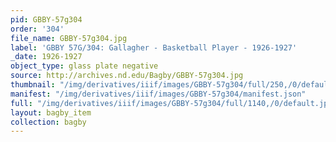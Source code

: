 ```yaml
---
pid: GBBY-57g304
order: '304'
file_name: GBBY-57g304.jpg
label: 'GBBY 57G/304: Gallagher - Basketball Player - 1926-1927'
_date: 1926-1927
object_type: glass plate negative
source: http://archives.nd.edu/Bagby/GBBY-57g304.jpg
thumbnail: "/img/derivatives/iiif/images/GBBY-57g304/full/250,/0/default.jpg"
manifest: "/img/derivatives/iiif/images/GBBY-57g304/manifest.json"
full: "/img/derivatives/iiif/images/GBBY-57g304/full/1140,/0/default.jpg"
layout: bagby_item
collection: bagby
---
```

